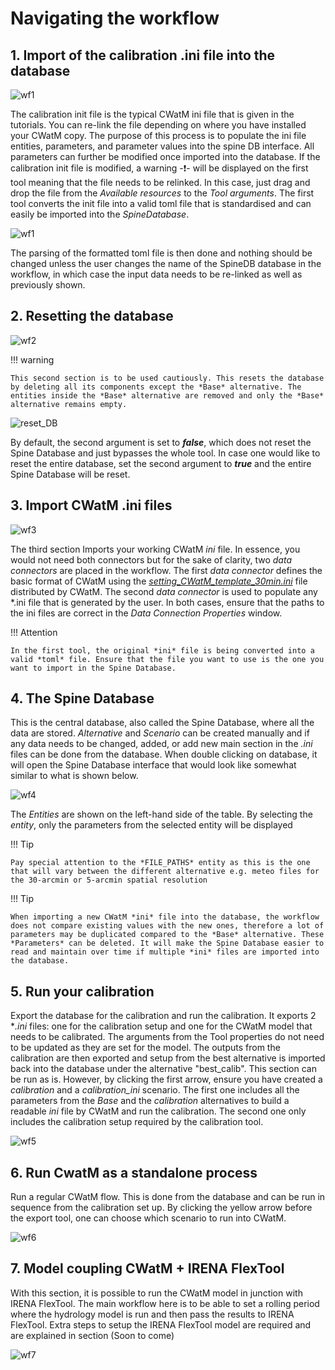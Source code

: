 # Navigating the workflow



## 1. Import of the calibration .ini file into the database

![wf1](images/workflow_1.svg)

The calibration init file is the typical CWatM ini file that is given in the tutorials. You can re-link the file depending on where you have installed your CWatM copy. The purpose of this process is to populate the ini file entities, parameters, and parameter values into the spine DB interface. All parameters can further be modified once imported into the database. If the calibration init file is modified, a warning -:exclamation:- will be displayed on the first tool meaning that the file needs to be relinked. In this case, just drag and drop the file from the *Available resources* to the *Tool arguments*. The first tool converts the init file into a valid toml file that is standardised and can easily be imported into the *SpineDatabase*.

![wf1](images/relink_ini_file.png)

The parsing of the formatted toml file is then done and nothing should be changed unless the user changes the name of the SpineDB database in the workflow, in which case the input data needs to be re-linked as well as previously shown.

## 2. Resetting the database

![wf2](images/workflow_2.svg)

!!! warning

    This second section is to be used cautiously. This resets the database by deleting all its components except the *Base* alternative. The entities inside the *Base* alternative are removed and only the *Base* alternative remains empty. 


![reset_DB](C:\Git\CWatM-spinetoolbox-dev\docs\images\reset_DB.png)

By default, the second argument is set to ***false***, which does not reset the Spine Database and just bypasses the whole tool. In case one would like to reset the entire database, set the second argument to ***true*** and the entire Spine Database will be reset.

## 3. Import CWatM .ini files

![wf3](images/workflow_3.svg)

The third section Imports your working CWatM *ini* file. In essence, you would not need both connectors but for the sake of clarity, two *data connectors* are placed in the workflow. The first *data connector* defines the basic format of CWatM using the *<u>setting_CWatM_template_30min.ini</u>* file distributed by CWatM. The second *data connector* is used to populate any *.ini file that is generated by the user. In both cases, ensure that the paths to the ini files are correct in the *Data Connection Properties* window. 

!!! Attention

    In the first tool, the original *ini* file is being converted into a valid *toml* file. Ensure that the file you want to use is the one you want to import in the Spine Database. 

## 4. The Spine Database

This is the central database, also called the Spine Database, where all the data are stored. *Alternative* and *Scenario* can be created manually and if any data needs to be changed, added, or add new main section in the *.ini* files can be done from the database. When double clicking on database, it will open the Spine Database interface that would look like somewhat similar to what is shown below.

![wf4](images/entity_param.png)

The *Entities* are shown on the left-hand side of the table. By selecting the *entity*, only the parameters from the selected entity will be displayed

!!! Tip

    Pay special attention to the *FILE_PATHS* entity as this is the one that will vary between the different alternative e.g. meteo files for the 30-arcmin or 5-arcmin spatial resolution

!!! Tip

    When importing a new CWatM *ini* file into the database, the workflow does not compare existing values with the new ones, therefore a lot of parameters may be duplicated compared to the *Base* alternative. These *Parameters* can be deleted. It will make the Spine Database easier to read and maintain over time if multiple *ini* files are imported into the database.



## 5. Run your calibration

Export the database for the calibration and run the calibration. It exports 2 **.ini* files: one for the calibration setup and one for the CWatM model that needs to be calibrated. The arguments from the Tool properties do not need to be updated as they are set for the model. The outputs from the calibration are then exported and setup from the best alternative is imported back into the database under the alternative "best_calib". This section can be run as is. However, by clicking the first arrow, ensure you have created a *calibration* and a *calibration_ini* scenario. The first one includes all the parameters from the *Base* and the *calibration* alternatives to build a readable *ini* file by CWatM and run the calibration. The second one only includes the calibration setup required by the calibration tool.

![wf5](images/workflow_5.svg)

## 6. Run CwatM as a standalone process

Run a regular CWatM flow. This is done from the database and can be run in sequence from the calibration set up. By clicking the yellow arrow before the export tool, one can choose which scenario to run into CWatM.

![wf6](images/workflow_6.svg)

## 7. Model coupling CWatM + IRENA FlexTool

With this section, it is possible to run the CWatM model in junction with IRENA FlexTool. The main workflow here is to be able to set a rolling period where the hydrology model is run and then pass the results to IRENA FlexTool. Extra steps to setup the IRENA FlexTool model are required and are explained in section (Soon to come)

![wf7](images/workflow_7.svg)